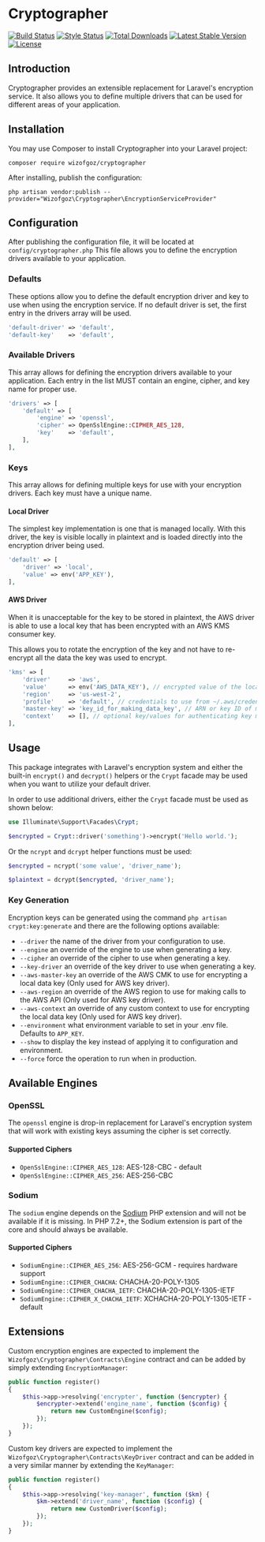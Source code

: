 # Cryptographer
<p>
<a href="https://travis-ci.org/Wizofgoz/Cryptographer"><img src="https://travis-ci.org/Wizofgoz/Cryptographer.svg?branch=master" alt="Build Status"></a>
<a href="https://github.styleci.io/repos/167452628"><img src="https://github.styleci.io/repos/167452628/shield?branch=master" alt="Style Status"></a>
<a href="https://packagist.org/packages/wizofgoz/cryptographer"><img src="https://poser.pugx.org/wizofgoz/cryptographer/downloads" alt="Total Downloads"></a>
<a href="https://packagist.org/packages/wizofgoz/cryptographer"><img src="https://poser.pugx.org/wizofgoz/cryptographer/v/stable.svg" alt="Latest Stable Version"></a>
<a href="https://packagist.org/packages/wizofgoz/cryptographer"><img src="https://poser.pugx.org/wizofgoz/cryptographer/license.svg" alt="License"></a>
</p>

## Introduction
Cryptographer provides an extensible replacement for Laravel's encryption service. It also allows you to define multiple drivers that can be used for different areas of your application.

## Installation
You may use Composer to install Cryptographer into your Laravel project:

`composer require wizofgoz/cryptographer`

After installing, publish the configuration:

`php artisan vendor:publish --provider="Wizofgoz\Cryptographer\EncryptionServiceProvider"`

## Configuration
After publishing the configuration file, it will be located at `config/cryptographer.php` This file allows you to define the encryption drivers available to your application.

### Defaults
These options allow you to define the default encryption driver and key to use when using the encryption service. If no default driver is set, the first entry in the drivers array will be used.

```php
'default-driver' => 'default',
'default-key'    => 'default',
```

### Available Drivers
This array allows for defining the encryption drivers available to your application. Each entry in the list MUST contain an engine, cipher, and key name for proper use.

```php
'drivers' => [
    'default' => [
        'engine' => 'openssl',
        'cipher' => OpenSslEngine::CIPHER_AES_128,
        'key'    => 'default',
    ],
],
```

### Keys
This array allows for defining multiple keys for use with your encryption drivers. Each key must have a unique name.

#### Local Driver
The simplest key implementation is one that is managed locally. With this driver, the key is visible locally in plaintext and is loaded directly into the encryption driver being used.

```php
'default' => [
    'driver' => 'local',
    'value' => env('APP_KEY'),
],
```

#### AWS Driver
When it is unacceptable for the key to be stored in plaintext, the AWS driver is able to use a local key that has been encrypted with an AWS KMS consumer key. 

This allows you to rotate the encryption of the key and not have to re-encrypt all the data the key was used to encrypt.

```php
'kms' => [
    'driver'     => 'aws',
    'value'      => env('AWS_DATA_KEY'), // encrypted value of the local data key
    'region'     => 'us-west-2',
    'profile'    => 'default', // credentials to use from ~/.aws/credentials file
    'master-key' => 'key_id_for_making_data_key', // ARN or key ID of master key to use
    'context'    => [], // optional key/values for authenticating key material
],
``` 

## Usage
This package integrates with Laravel's encryption system and either the built-in `encrypt()` and `decrypt()` helpers or the `Crypt` facade may be used when you want to utilize your default driver.

In order to use additional drivers, either the `Crypt` facade must be used as shown below:

```php
use Illuminate\Support\Facades\Crypt;

$encrypted = Crypt::driver('something')->encrypt('Hello world.');
```

Or the `ncrypt` and `dcrypt` helper functions must be used:

```php
$encrypted = ncrypt('some value', 'driver_name');

$plaintext = dcrypt($encrypted, 'driver_name');
```

### Key Generation
Encryption keys can be generated using the command `php artisan crypt:key:generate` and there are the following options available:

- `--driver` the name of the driver from your configuration to use.
- `--engine` an override of the engine to use when generating a key.
- `--cipher` an override of the cipher to use when generating a key.
- `--key-driver` an override of the key driver to use when generating a key.
- `--aws-master-key` an override of the AWS CMK to use for encrypting a local data key (Only used for AWS key driver).
- `--aws-region` an override of the AWS region to use for making calls to the AWS API (Only used for AWS key driver).
- `--aws-context` an override of any custom context to use for encrypting the local data key (Only used for AWS key driver).
- `--environment` what environment variable to set in your .env file. Defaults to `APP_KEY`.
- `--show` to display the key instead of applying it to configuration and environment.
- `--force` force the operation to run when in production.

## Available Engines
### OpenSSL
The `openssl` engine is drop-in replacement for Laravel's encryption system that will work with existing keys assuming the cipher is set correctly.

#### Supported Ciphers

- `OpenSslEngine::CIPHER_AES_128`: AES-128-CBC - default
- `OpenSslEngine::CIPHER_AES_256`: AES-256-CBC

### Sodium
The `sodium` engine depends on the [Sodium](http://php.net/manual/en/book.sodium.php) PHP extension and will not be available if it is missing. In PHP 7.2+, the Sodium extension is part of the core and should always be available.

#### Supported Ciphers

- `SodiumEngine::CIPHER_AES_256`: AES-256-GCM - requires hardware support
- `SodiumEngine::CIPHER_CHACHA`: CHACHA-20-POLY-1305
- `SodiumEngine::CIPHER_CHACHA_IETF`: CHACHA-20-POLY-1305-IETF
- `SodiumEngine::CIPHER_X_CHACHA_IETF`: XCHACHA-20-POLY-1305-IETF - default

## Extensions
Custom encryption engines are expected to implement the `Wizofgoz\Cryptographer\Contracts\Engine` contract and can be added by simply extending `EncryptionManager`:

```php
public function register()
{
    $this->app->resolving('encrypter', function ($encrypter) {
        $encrypter->extend('engine_name', function ($config) {
            return new CustomEngine($config);
        });
    });
}
```

Custom key drivers are expected to implement the `Wizofgoz\Cryptographer\Contracts\KeyDriver` contract and can be added in a very similar manner by extending the `KeyManager`:

```php
public function register()
{
    $this->app->resolving('key-manager', function ($km) {
        $km->extend('driver_name', function ($config) {
            return new CustomDriver($config);
        });
    });
}
```
